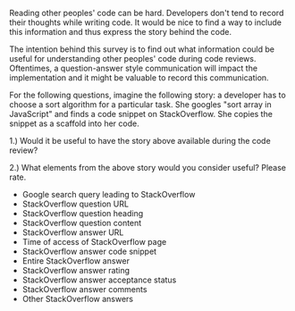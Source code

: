 Reading other peoples' code can be hard. Developers don't tend to record their thoughts while writing code. It would be nice to find a way to include this information and thus express the story behind the code. 

The intention behind this survey is to find out what information could be useful for understanding other peoples' code during code reviews. Oftentimes, a question-answer style communication will impact the implementation and it might be valuable to record this communication.

For the following questions, imagine the following story: a developer has to choose a sort algorithm for a particular task. She googles "sort array in JavaScript" and finds a code snippet on StackOverflow. She copies the snippet as a scaffold into her code.

1.) Would it be useful to have the story above available during the code review?

2.) What elements from the above story would you consider useful? Please rate.
- Google search query leading to StackOverflow
- StackOverflow question URL
- StackOverflow question heading
- StackOverflow question content
- StackOverflow answer URL
- Time of access of StackOverflow page
- StackOverflow answer code snippet
- Entire StackOverflow answer
- StackOverflow answer rating
- StackOverflow answer acceptance status
- StackOverflow answer comments
- Other StackOverflow answers
